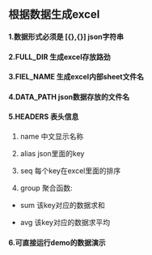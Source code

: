 ## 根据数据生成excel

#### 1.数据形式必须是 [{},{}] json字符串

#### 2.FULL_DIR 生成excel存放路劲

#### 3.FIEL_NAME 生成excel内部sheet文件名

#### 4.DATA_PATH json数据存放的文件名

#### 5.HEADERS 表头信息

1. name 中文显示名称

1. alias json里面的key

1. seq 每个key在excel里面的排序

1. group 聚合函数: 

- sum 该key对应的数据求和
 
- avg 该key对应的数据求平均

#### 6.可直接运行demo的数据演示
